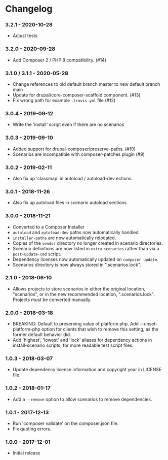 # Changelog

### 3.2.1 - 2020-10-28

* Adjust tests

### 3.2.0 - 2020-09-28

* Add Composer 2 / PHP 8 compatibility. (#14)

### 3.1.0 / 3.1.1 - 2020-05-28

* Change references to old default branch master to new default branch main
* Update for drupal/core-composer-scaffold component. (#13)
* Fix wrong path for example `.travis.yml` file (#12)

### 3.0.4 - 2019-09-12

* Write the 'install' script even if there are no scenarios

### 3.0.3 - 2019-09-10

* Added support for drupal-composer/preserve-paths. (#10)
* Scenarios are incompatible with composer-patches plugin (#9)

### 3.0.2 - 2019-02-11

* Also fix up 'classmap' in autoload / autoload-dev ections.

### 3.0.1 - 2018-11-26

* Also fix up autoload files in scenario autoload sections

### 3.0.0 - 2018-11-21

* Converted to a Composer Installer
* `autoload` and `autoload-dev` paths now automatically handled.
* `installer-paths` are now automatically relocated.
* Copies of the `vendor` directory no longer created in scenario directories.
* Scenario definitions are now listed in `extra`.`scenarios` rather than via a `post-update-cmd` script.
* Dependency licenses now automatically updated on `composer update`.
* Scenarios directory is now always stored in ".scenarios.lock".

### 2.1.0 - 2018-06-10

* Allows projects to store scenarios in either the original location, "scenarios", or in the new recommended location, ".scenarios.lock". Projects must be converted manually.

### 2.0.0 - 2018-03-18

* BREAKING: Default to preserving value of platform php. Add --unset-platform-php option for clients that wish to remove this setting, as the former default behavior did.
* Add 'highest', 'lowest' and 'lock' aliases for dependency actions in install-scenario scripts, for more readable test script files.

### 1.0.3 - 2018-03-07

* Update dependency license information and copyright year in LICENSE file.

### 1.0.2 - 2018-01-17

* Add a `--remove` option to allow scenarios to remove dependencies.

### 1.0.1 - 2017-12-13

* Run 'composer validate' on the composer.json file.
* Fix quoting errors.

### 1.0.0 - 2017-12-01

* Initial release
